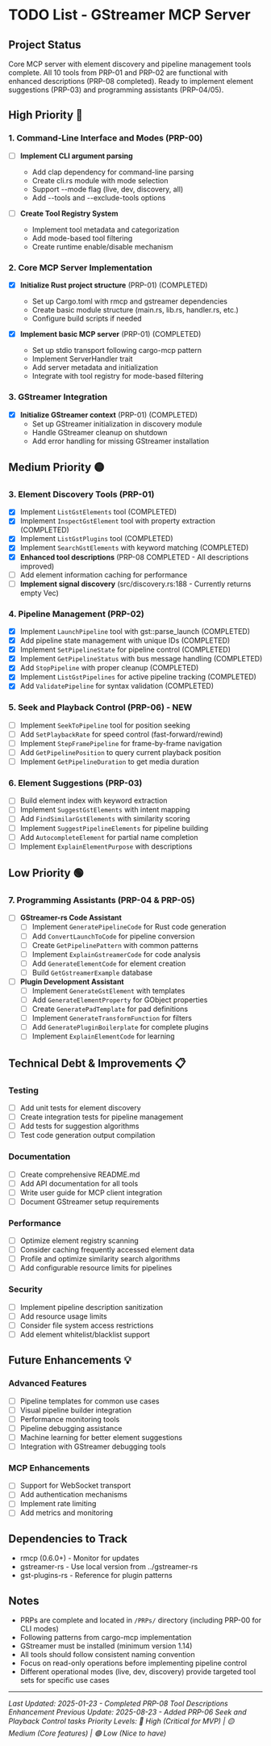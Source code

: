 # TODO List - GStreamer MCP Server

## Project Status
Core MCP server with element discovery and pipeline management tools complete. All 10 tools from PRP-01 and PRP-02 are functional with enhanced descriptions (PRP-08 completed). Ready to implement element suggestions (PRP-03) and programming assistants (PRP-04/05).

## High Priority 🔴

### 1. Command-Line Interface and Modes (PRP-00)
- [ ] **Implement CLI argument parsing**
  - Add clap dependency for command-line parsing
  - Create cli.rs module with mode selection
  - Support --mode flag (live, dev, discovery, all)
  - Add --tools and --exclude-tools options
  
- [ ] **Create Tool Registry System**
  - Implement tool metadata and categorization
  - Add mode-based tool filtering
  - Create runtime enable/disable mechanism

### 2. Core MCP Server Implementation
- [x] **Initialize Rust project structure** (PRP-01) (COMPLETED)
  - Set up Cargo.toml with rmcp and gstreamer dependencies
  - Create basic module structure (main.rs, lib.rs, handler.rs, etc.)
  - Configure build scripts if needed
  
- [x] **Implement basic MCP server** (PRP-01) (COMPLETED)
  - Set up stdio transport following cargo-mcp pattern
  - Implement ServerHandler trait
  - Add server metadata and initialization
  - Integrate with tool registry for mode-based filtering

### 3. GStreamer Integration
- [x] **Initialize GStreamer context** (PRP-01) (COMPLETED)
  - Set up GStreamer initialization in discovery module
  - Handle GStreamer cleanup on shutdown
  - Add error handling for missing GStreamer installation

## Medium Priority 🟡

### 3. Element Discovery Tools (PRP-01)
- [x] Implement `ListGstElements` tool (COMPLETED)
- [x] Implement `InspectGstElement` tool with property extraction (COMPLETED)
- [x] Implement `ListGstPlugins` tool (COMPLETED)
- [x] Implement `SearchGstElements` with keyword matching (COMPLETED)
- [x] **Enhanced tool descriptions** (PRP-08 COMPLETED - All descriptions improved)
- [ ] Add element information caching for performance
- [ ] **Implement signal discovery** (src/discovery.rs:188 - Currently returns empty Vec)

### 4. Pipeline Management (PRP-02)
- [x] Implement `LaunchPipeline` tool with gst::parse_launch (COMPLETED)
- [x] Add pipeline state management with unique IDs (COMPLETED)
- [x] Implement `SetPipelineState` for pipeline control (COMPLETED)
- [x] Implement `GetPipelineStatus` with bus message handling (COMPLETED)
- [x] Add `StopPipeline` with proper cleanup (COMPLETED)
- [x] Implement `ListGstPipelines` for active pipeline tracking (COMPLETED)
- [x] Add `ValidatePipeline` for syntax validation (COMPLETED)

### 5. Seek and Playback Control (PRP-06) - NEW
- [ ] Implement `SeekToPipeline` tool for position seeking
- [ ] Add `SetPlaybackRate` for speed control (fast-forward/rewind)
- [ ] Implement `StepFramePipeline` for frame-by-frame navigation
- [ ] Add `GetPipelinePosition` to query current playback position
- [ ] Implement `GetPipelineDuration` to get media duration

### 6. Element Suggestions (PRP-03)
- [ ] Build element index with keyword extraction
- [ ] Implement `SuggestGstElements` with intent mapping
- [ ] Add `FindSimilarGstElements` with similarity scoring
- [ ] Implement `SuggestPipelineElements` for pipeline building
- [ ] Add `AutocompleteElement` for partial name completion
- [ ] Implement `ExplainElementPurpose` with descriptions

## Low Priority 🟢

### 7. Programming Assistants (PRP-04 & PRP-05)
- [ ] **GStreamer-rs Code Assistant**
  - [ ] Implement `GeneratePipelineCode` for Rust code generation
  - [ ] Add `ConvertLaunchToCode` for pipeline conversion
  - [ ] Create `GetPipelinePattern` with common patterns
  - [ ] Implement `ExplainGstreamerCode` for code analysis
  - [ ] Add `GenerateElementCode` for element creation
  - [ ] Build `GetGstreamerExample` database

- [ ] **Plugin Development Assistant**
  - [ ] Implement `GenerateGstElement` with templates
  - [ ] Add `GenerateElementProperty` for GObject properties
  - [ ] Create `GeneratePadTemplate` for pad definitions
  - [ ] Implement `GenerateTransformFunction` for filters
  - [ ] Add `GeneratePluginBoilerplate` for complete plugins
  - [ ] Implement `ExplainElementCode` for learning

## Technical Debt & Improvements 📋

### Testing
- [ ] Add unit tests for element discovery
- [ ] Create integration tests for pipeline management
- [ ] Add tests for suggestion algorithms
- [ ] Test code generation output compilation

### Documentation
- [ ] Create comprehensive README.md
- [ ] Add API documentation for all tools
- [ ] Write user guide for MCP client integration
- [ ] Document GStreamer setup requirements

### Performance
- [ ] Optimize element registry scanning
- [ ] Consider caching frequently accessed element data
- [ ] Profile and optimize similarity search algorithms
- [ ] Add configurable resource limits for pipelines

### Security
- [ ] Implement pipeline description sanitization
- [ ] Add resource usage limits
- [ ] Consider file system access restrictions
- [ ] Add element whitelist/blacklist support

## Future Enhancements 💡

### Advanced Features
- [ ] Pipeline templates for common use cases
- [ ] Visual pipeline builder integration
- [ ] Performance monitoring tools
- [ ] Pipeline debugging assistance
- [ ] Machine learning for better element suggestions
- [ ] Integration with GStreamer debugging tools

### MCP Enhancements
- [ ] Support for WebSocket transport
- [ ] Add authentication mechanisms
- [ ] Implement rate limiting
- [ ] Add metrics and monitoring

## Dependencies to Track
- rmcp (0.6.0+) - Monitor for updates
- gstreamer-rs - Use local version from ../gstreamer-rs
- gst-plugins-rs - Reference for plugin patterns

## Notes
- PRPs are complete and located in `/PRPs/` directory (including PRP-00 for CLI modes)
- Following patterns from cargo-mcp implementation
- GStreamer must be installed (minimum version 1.14)
- All tools should follow consistent naming convention
- Focus on read-only operations before implementing pipeline control
- Different operational modes (live, dev, discovery) provide targeted tool sets for specific use cases

---
*Last Updated: 2025-01-23 - Completed PRP-08 Tool Descriptions Enhancement*
*Previous Update: 2025-08-23 - Added PRP-06 Seek and Playback Control tasks*
*Priority Levels: 🔴 High (Critical for MVP) | 🟡 Medium (Core features) | 🟢 Low (Nice to have)*
